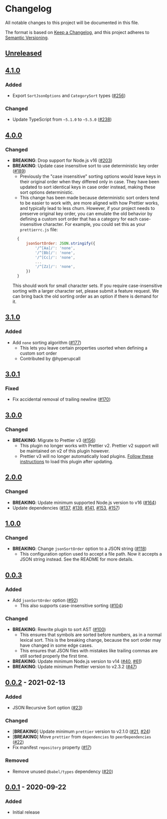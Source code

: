 # Changelog
All notable changes to this project will be documented in this file.

The format is based on [Keep a Changelog](https://keepachangelog.com/en/1.0.0/),
and this project adheres to [Semantic Versioning](https://semver.org/spec/v2.0.0.html).

## [Unreleased]

## [4.1.0]
### Added
- Export `SortJsonOptions` and `CategorySort` types ([#256](https://github.com/Gudahtt/prettier-plugin-sort-json/pull/256))

### Changed
- Update TypeScript from `~5.1.0` to `~5.5.0` ([#238](https://github.com/Gudahtt/prettier-plugin-sort-json/pull/238))

## [4.0.0]
### Changed
- **BREAKING**: Drop support for Node.js v16 ([#203](https://github.com/Gudahtt/prettier-plugin-sort-json/pull/203))
- **BREAKING**: Update case insensitive sort to use deterministic key order ([#189](https://github.com/Gudahtt/prettier-plugin-sort-json/pull/189))
  - Previously the "case insensitive" sorting options would leave keys in their original order when they differed only in case. They have been updated to sort identical keys in case order instead, making these sort options deterministic.
  - This change has been made because deterministic sort orders tend to be easier to work with, are more aligned with how Prettier works, and typically lead to less churn. However, if your project needs to preserve original key order, you can emulate the old behavior by defining a custom sort order that has a category for each case-insensitive character. For example, you could set this as your `prettierrc.js` file:
  ```JavaScript prettierrc.js
    {
        jsonSortOrder: JSON.stringify({
            '/^[Aa]/': 'none',
            '/^[Bb]/': 'none',
            '/^[Cc]/': 'none',
            ...
            '/^[Zz]/': 'none',
        })
    }
  ```
  This should work for small character sets. If you require case-insensitive sorting with a larger character set, please submit a feature request. We can bring back the old sorting order as an option if there is demand for it.

## [3.1.0]
### Added
- Add `none` sorting algorithm ([#177](https://github.com/Gudahtt/prettier-plugin-sort-json/pull/177))
  - This lets you leave certain properties usorted when defining a custom sort order
  - Contributed by @hyperupcall

## [3.0.1]
### Fixed
- Fix accidental removal of trailing newline ([#170](https://github.com/Gudahtt/prettier-plugin-sort-json/pull/170))

## [3.0.0]
### Changed
- **BREAKING**: Migrate to Prettier v3 ([#156](https://github.com/Gudahtt/prettier-plugin-sort-json/pull/156))
  - This plugin no longer works with Prettier v2. Prettier v2 support will be maintained on v2 of this plugin however.
  - Prettier v3 will no longer automatically load plugins. [Follow these instructions](https://prettier.io/docs/en/plugins#using-plugins) to load this plugin after updating.

## [2.0.0]
### Changed
- **BREAKING**: Update minimum supported Node.js version to v16 ([#164](https://github.com/Gudahtt/prettier-plugin-sort-json/pull/164))
- Update dependencies ([#137](https://github.com/Gudahtt/prettier-plugin-sort-json/pull/137), [#139](https://github.com/Gudahtt/prettier-plugin-sort-json/pull/139), [#141](https://github.com/Gudahtt/prettier-plugin-sort-json/pull/141), [#153](https://github.com/Gudahtt/prettier-plugin-sort-json/pull/153), [#157](https://github.com/Gudahtt/prettier-plugin-sort-json/pull/157))

## [1.0.0]
### Changed
- **BREAKING**: Change `jsonSortOrder` option to a JSON string ([#118](https://github.com/Gudahtt/prettier-plugin-sort-json/pull/118))
  - This configuration option used to accept a file path. Now it accepts a JSON string instead. See the README for more details.

## [0.0.3]
### Added
- Add `jsonSortOrder` option ([#92](https://github.com/Gudahtt/prettier-plugin-sort-json/pull/92))
  - This also supports case-insensitive sorting ([#104](https://github.com/Gudahtt/prettier-plugin-sort-json/pull/104))

### Changed
- **BREAKING**: Rewrite plugin to sort AST ([#100](https://github.com/Gudahtt/prettier-plugin-sort-json/pull/100))
  - This ensures that symbols are sorted before numbers, as in a normal lexical sort. This is the breaking change, because the sort order may have changed in some edge cases.
  - This ensures that JSON files with mistakes like trailing commas are still sorted properly the first time.
- **BREAKING**: Update minimum Node.js version to v14 ([#40](https://github.com/Gudahtt/prettier-plugin-sort-json/pull/40), [#61](https://github.com/Gudahtt/prettier-plugin-sort-json/pull/61))
- **BREAKING**: Update minimum Prettier version to v2.3.2 ([#47](https://github.com/Gudahtt/prettier-plugin-sort-json/pull/47))

## [0.0.2] - 2021-02-13
### Added
- JSON Recursive Sort option ([#23](https://github.com/Gudahtt/prettier-plugin-sort-json/pull/23))

### Changed
- [**BREAKING**] Update minimum `prettier` version to v2.1.0 ([#21](https://github.com/Gudahtt/prettier-plugin-sort-json/pull/21), [#24](https://github.com/Gudahtt/prettier-plugin-sort-json/pull/24))
- [**BREAKING**] Move `prettier` from `dependencies` to `peerDependencies` ([#22](https://github.com/Gudahtt/prettier-plugin-sort-json/pull/22))
- Fix manifest `repository` property ([#17](https://github.com/Gudahtt/prettier-plugin-sort-json/pull/17))

### Removed
- Remove unused `@babel/types` dependency ([#20](https://github.com/Gudahtt/prettier-plugin-sort-json/pull/20))

## [0.0.1] - 2020-09-22
### Added
- Initial release

[Unreleased]: https://github.com/Gudahtt/prettier-plugin-sort-json/compare/v4.1.0...HEAD
[4.1.0]: https://github.com/Gudahtt/prettier-plugin-sort-json/compare/v4.0.0...v4.1.0
[4.0.0]: https://github.com/Gudahtt/prettier-plugin-sort-json/compare/v3.1.0...v4.0.0
[3.1.0]: https://github.com/Gudahtt/prettier-plugin-sort-json/compare/v3.0.1...v3.1.0
[3.0.1]: https://github.com/Gudahtt/prettier-plugin-sort-json/compare/v3.0.0...v3.0.1
[3.0.0]: https://github.com/Gudahtt/prettier-plugin-sort-json/compare/v2.0.0...v3.0.0
[2.0.0]: https://github.com/Gudahtt/prettier-plugin-sort-json/compare/v1.0.0...v2.0.0
[1.0.0]: https://github.com/Gudahtt/prettier-plugin-sort-json/compare/v0.0.3...v1.0.0
[0.0.3]: https://github.com/Gudahtt/prettier-plugin-sort-json/compare/v0.0.2...v0.0.3
[0.0.2]: https://github.com/Gudahtt/prettier-plugin-sort-json/compare/v0.0.1...v0.0.2
[0.0.1]: https://github.com/Gudahtt/prettier-plugin-sort-json/releases/tag/v0.0.1
